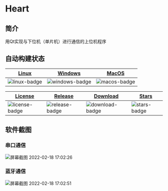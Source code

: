 # Heart
## 简介
用Qt实现与下位机（单片机）进行通信的上位机程序
## 自动构建状态

|[Linux][linux-link]|[Windows][windows-link]|[MacOS][macos-link]|
|-------------------|-----------------------|-------------------|
|![linux-badge] |![windows-badge] |![macos-badge] |

|[License][license-link]| [Release][release-link]| [Download][download-link] | [Stars][stars-link] |
|-------------------|-----------------------|-------------------|------------|
|![license-badge] |![release-badge] |![download-badge] |![stars-badge] |

[windows-link]: https://github.com/ambition-echo/Heart/actions/workflows/Windows.yml
[windows-badge]: https://img.shields.io/github/workflow/status/ambition-echo/Heart/Windows

[linux-link]: https://github.com/ambition-echo/Heart/actions/workflows/Linux.yml
[linux-badge]: https://img.shields.io/github/workflow/status/ambition-echo/Heart/Linux

[macos-link]: https://github.com/ambition-echo/Heart/actions/workflows/MacOS.yml
[macos-badge]: https://img.shields.io/github/workflow/status/ambition-echo/Heart/MacOS

[release-link]: https://github.com/ambition-echo/Heart/releases
[release-badge]: https://img.shields.io/github/v/release/ambition-echo/Heart

[license-link]: https://github.com/ambition-echo/Heart/blob/master/LICENSE
[license-badge]: https://img.shields.io/github/license/ambition-echo/Heart

[download-link]: https://github.com/ambition-echo/Heart/releases
[download-badge]: https://img.shields.io/github/downloads/ambition-echo/Heart/total
[stars-link]: https://github.com/ambition-echo/Heart
[stars-badge]: https://img.shields.io/github/stars/ambition-echo/Heart

## 软件截图
### 串口通信

![屏幕截图 2022-02-18 17:02:26](https://cdn.jsdelivr.net/gh/ambition-echo/img_bed/img/%E5%B1%8F%E5%B9%95%E6%88%AA%E5%9B%BE%202022-02-18%2017:02:26.png)

### 蓝牙通信
![屏幕截图 2022-02-18 17:02:51](https://cdn.jsdelivr.net/gh/ambition-echo/img_bed/img/%E5%B1%8F%E5%B9%95%E6%88%AA%E5%9B%BE%202022-02-18%2017:02:51.png)
